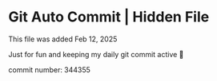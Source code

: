 # Git Auto Commit | Hidden File

This file was added Feb 12, 2025

Just for fun and keeping my daily git commit active 🤪

commit number: 344355
